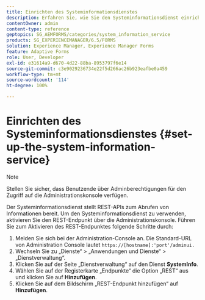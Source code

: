 ```yaml
---
title: Einrichten des Systeminformationsdienstes
description: Erfahren Sie, wie Sie den Systeminformationsdienst einrichten.
contentOwner: admin
content-type: reference
geptopics: SG_AEMFORMS/categories/system_information_service
products: SG_EXPERIENCEMANAGER/6.5/FORMS
solution: Experience Manager, Experience Manager Forms
feature: Adaptive Forms
role: User, Developer
exl-id: e31614a9-d670-4d22-88ba-8953797f6e14
source-git-commit: c3e9029236734e22f5d266ac26b923eafbe0a459
workflow-type: tm+mt
source-wordcount: '114'
ht-degree: 100%

---
```


# Einrichten des Systeminformationsdienstes {#set-up-the-system-information-service}

>[!NOTE]
> 
> Stellen Sie sicher, dass Benutzende über Adminberechtigungen für den Zugriff auf die Administrationskonsole verfügen.

Der Systeminformationsdienst stellt REST-APIs zum Abrufen von Informationen bereit. Um den Systeminformationsdienst zu verwenden, aktivieren Sie den REST-Endpunkt über die Administrationskonsole. Führen Sie zum Aktivieren des REST-Endpunktes folgende Schritte durch:

1. Melden Sie sich bei der Administration-Console an. Die Standard-URL von Administration Console lautet `https://[hostname]:'port'/adminui.`
1. Wechseln Sie zu „Dienste“ > „Anwendungen und Dienste“ > „Dienstverwaltung“.
1. Klicken Sie auf der Seite „Dienstverwaltung“ auf den Dienst **SystemInfo**.
1. Wählen Sie auf der Registerkarte „Endpunkte“ die Option „REST“ aus und klicken Sie auf **Hinzufügen**.
1. Klicken Sie auf dem Bildschirm „REST-Endpunkt hinzufügen“ auf **Hinzufügen**.
